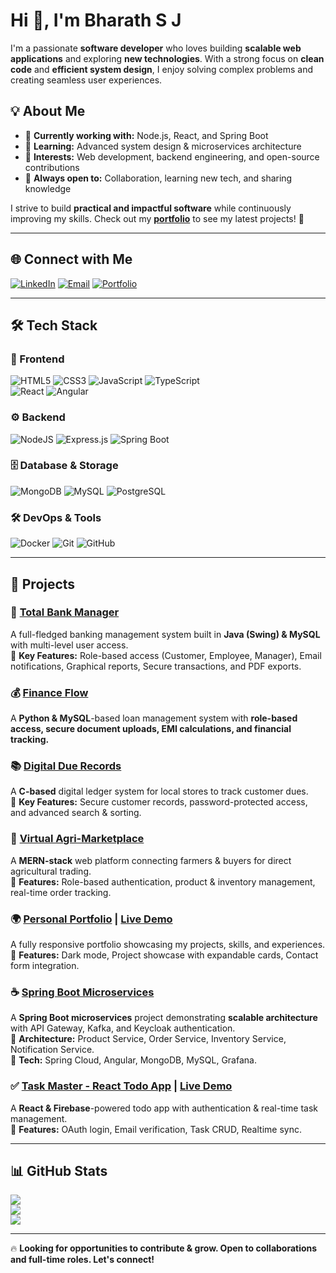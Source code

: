 # Hi 👋, I'm Bharath S J  

I'm a passionate **software developer** who loves building **scalable web applications** and exploring **new technologies**. With a strong focus on **clean code** and **efficient system design**, I enjoy solving complex problems and creating seamless user experiences.  

## 💡 About Me  
- 🔹 **Currently working with:** Node.js, React, and Spring Boot  
- 🔹 **Learning:** Advanced system design & microservices architecture  
- 🔹 **Interests:** Web development, backend engineering, and open-source contributions  
- 🔹 **Always open to:** Collaboration, learning new tech, and sharing knowledge  

I strive to build **practical and impactful software** while continuously improving my skills. Check out my **[portfolio](https://bharathsjweb.vercel.app/)** to see my latest projects! 🚀  

---

## 🌐 Connect with Me  
[![LinkedIn](https://img.shields.io/badge/LinkedIn-%230077B5.svg?logo=linkedin&logoColor=white)](https://linkedin.com/in/bharathsj) [![Email](https://img.shields.io/badge/Email-D14836?logo=gmail&logoColor=white)](mailto:contactwithbharath@gmail.com) [![Portfolio](https://img.shields.io/badge/Portfolio-%23000000.svg?logo=vercel&logoColor=white)](https://bharathsjweb.vercel.app/)  

---

## 🛠 Tech Stack  

### 🚀 Frontend  
![HTML5](https://img.shields.io/badge/html5-%23E34F26.svg?style=plastic&logo=html5&logoColor=white) ![CSS3](https://img.shields.io/badge/css3-%231572B6.svg?style=plastic&logo=css3&logoColor=white) ![JavaScript](https://img.shields.io/badge/javascript-%23323330.svg?style=plastic&logo=javascript&logoColor=%23F7DF1E) ![TypeScript](https://img.shields.io/badge/typescript-%23007ACC.svg?style=plastic&logo=typescript&logoColor=white)  
![React](https://img.shields.io/badge/react-%2320232a.svg?style=plastic&logo=react&logoColor=%2361DAFB) ![Angular](https://img.shields.io/badge/angular-%23DD0031.svg?style=plastic&logo=angular&logoColor=white)  

### ⚙️ Backend  
![NodeJS](https://img.shields.io/badge/node.js-6DA55F?style=plastic&logo=node.js&logoColor=white) ![Express.js](https://img.shields.io/badge/express.js-%23404d59.svg?style=plastic&logo=express&logoColor=%2361DAFB) ![Spring Boot](https://img.shields.io/badge/spring-%236DB33F.svg?style=plastic&logo=spring&logoColor=white)  

### 🗄️ Database & Storage  
![MongoDB](https://img.shields.io/badge/MongoDB-%234ea94b.svg?style=plastic&logo=mongodb&logoColor=white) ![MySQL](https://img.shields.io/badge/mysql-4479A1.svg?style=plastic&logo=mysql&logoColor=white) ![PostgreSQL](https://img.shields.io/badge/postgres-%23316192.svg?style=plastic&logo=postgresql&logoColor=white)  

### 🛠 DevOps & Tools  
![Docker](https://img.shields.io/badge/docker-%230db7ed.svg?style=plastic&logo=docker&logoColor=white) ![Git](https://img.shields.io/badge/git-%23F05033.svg?style=plastic&logo=git&logoColor=white) ![GitHub](https://img.shields.io/badge/github-%23121011.svg?style=plastic&logo=github&logoColor=white)  

---

## 📌 Projects  

### 🏦 [Total Bank Manager](https://github.com/Bharath-S-J/Total-Bank-Manager)  
A full-fledged banking management system built in **Java (Swing) & MySQL** with multi-level user access.  
🔹 **Key Features:** Role-based access (Customer, Employee, Manager), Email notifications, Graphical reports, Secure transactions, and PDF exports.  

### 💰 [Finance Flow](https://github.com/Bharath-S-J/Finance-Flow)  
A **Python & MySQL**-based loan management system with **role-based access, secure document uploads, EMI calculations, and financial tracking.**  

### 📚 [Digital Due Records](https://github.com/Bharath-S-J/Digital-Due-Records)  
A **C-based** digital ledger system for local stores to track customer dues.  
🔹 **Key Features:** Secure customer records, password-protected access, and advanced search & sorting.  

### 🛒 [Virtual Agri-Marketplace](https://github.com/Bharath-S-J/Virtual-Agri-Marketplace)  
A **MERN-stack** web platform connecting farmers & buyers for direct agricultural trading.  
🔹 **Features:** Role-based authentication, product & inventory management, real-time order tracking.  

### 🌍 [Personal Portfolio](https://github.com/Bharath-S-J/Portfolio) | [Live Demo](https://bharathsjweb.vercel.app/)  
A fully responsive portfolio showcasing my projects, skills, and experiences.  
🔹 **Features:** Dark mode, Project showcase with expandable cards, Contact form integration.  

### ☕ [Spring Boot Microservices](https://github.com/Bharath-S-J/SpringBootMicroservices)  
A **Spring Boot microservices** project demonstrating **scalable architecture** with API Gateway, Kafka, and Keycloak authentication.  
🔹 **Architecture:** Product Service, Order Service, Inventory Service, Notification Service.  
🔹 **Tech:** Spring Cloud, Angular, MongoDB, MySQL, Grafana.  

### ✅ [Task Master - React Todo App](https://github.com/Bharath-S-J/Task-Master) | [Live Demo](https://task-master-jade-beta.vercel.app/)  
A **React & Firebase**-powered todo app with authentication & real-time task management.  
🔹 **Features:** OAuth login, Email verification, Task CRUD, Realtime sync.  

---

## 📊 GitHub Stats  
![](https://github-readme-stats.vercel.app/api?username=Bharath-S-J&show_icons=true&theme=shadow_green&hide_border=true)  
![](https://github-readme-streak-stats.herokuapp.com/?user=Bharath-S-J&theme=shadow_green&hide_border=true)  
![](https://github-readme-stats.vercel.app/api/top-langs/?username=Bharath-S-J&theme=shadow_green&hide_border=true&layout=compact)  

---

🔥 **Looking for opportunities to contribute & grow. Open to collaborations and full-time roles. Let's connect!**
